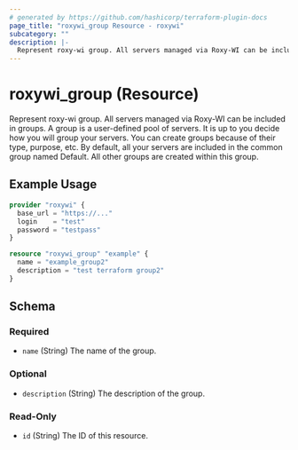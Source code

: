 ```yaml
---
# generated by https://github.com/hashicorp/terraform-plugin-docs
page_title: "roxywi_group Resource - roxywi"
subcategory: ""
description: |-
  Represent roxy-wi group. All servers managed via Roxy-WI can be included in groups. A group is a user-defined pool of servers. It is up to you decide how you will group your servers. You can create groups because of their type, purpose, etc. By default, all your servers are included in the common group named Default. All other groups are created within this group.
---
```


# roxywi_group (Resource)

Represent roxy-wi group. All servers managed via Roxy-WI can be included in groups. A group is a user-defined pool of servers. It is up to you decide how you will group your servers. You can create groups because of their type, purpose, etc. By default, all your servers are included in the common group named Default. All other groups are created within this group.

## Example Usage

```terraform
provider "roxywi" {
  base_url = "https://..."
  login    = "test"
  password = "testpass"
}

resource "roxywi_group" "example" {
  name = "example_group2"
  description = "test terraform group2"
}
```

<!-- schema generated by tfplugindocs -->
## Schema

### Required

- `name` (String) The name of the group.

### Optional

- `description` (String) The description of the group.

### Read-Only

- `id` (String) The ID of this resource.
